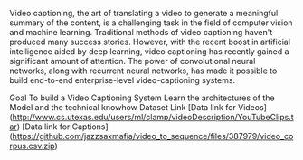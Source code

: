Video captioning, the art of translating a video to generate a meaningful summary of the content, is a challenging task in the field of computer vision and machine learning. Traditional methods of video captioning haven't produced many success stories. However, with the recent boost in artificial intelligence aided by deep learning, video captioning has recently gained a significant amount of attention. The power of convolutional neural networks, along with recurrent neural networks, has made it possible to build end-to-end enterprise-level video-captioning systems.

Goal
 To build a Video Captioning System
 Learn the architectures of the Model and the technical knowhow
Dataset Link
[Data link for Videos] (http://www.cs.utexas.edu/users/ml/clamp/videoDescription/YouTubeClips.tar) [Data link for Captions] (https://github.com/jazzsaxmafia/video_to_sequence/files/387979/video_corpus.csv.zip)